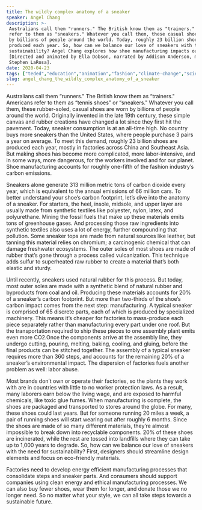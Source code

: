 ```yaml
---
title: The wildly complex anatomy of a sneaker
speaker: Angel Chang
description: >-
 Australians call them "runners." The British know them as "trainers." Americans
 refer to them as "sneakers." Whatever you call them, these casual shoes are worn
 by billions of people around the world. Today, roughly 23 billion shoes are
 produced each year. So, how can we balance our love of sneakers with the need for
 sustainability? Angel Chang explores how shoe manufacturing impacts our planet.
 [Directed and animated by Ella Dobson, narrated by Addison Anderson, music by
 Stephen LaRosa].
date: 2020-04-23
tags: ["teded","education","animation","fashion","climate-change","science","environment","manufacturing","sustainability"]
slug: angel_chang_the_wildly_complex_anatomy_of_a_sneaker
---
```


Australians call them “runners." The British know them as “trainers." Americans refer to
them as “tennis shoes” or “sneakers." Whatever you call them, these rubber-soled, casual
shoes are worn by billions of people around the world. Originally invented in the late
19th century, these simple canvas and rubber creations have changed a lot since they
first hit the pavement. Today, sneaker consumption is at an all-time high. No country buys
more sneakers than the United States, where people purchase 3 pairs a year on average.
To meet this demand, roughly 23 billion shoes are produced each year, mostly in factories
 across China and Southeast Asia. But making shoes has become more complicated, more
labor-intensive, and in some ways, more dangerous, for the workers involved and for our
planet. Shoe manufacturing accounts for roughly one-fifth of the fashion industry’s 
carbon emissions.

Sneakers alone generate 313 million metric tons of carbon dioxide every year, which is
equivalent to the annual emissions of 66 million cars. To better understand your shoe’s
carbon footprint, let’s dive into the anatomy of a sneaker. For starters, the heel, insole,
 midsole, and upper layer are usually made from synthetic textiles like polyester, nylon,
latex, and polyurethane. Mining the fossil fuels that make up these materials emits tons
of greenhouse gases. And processing those raw ingredients into synthetic textiles also
uses a lot of energy, further compounding that pollution. Some sneaker tops are made from 
natural sources like leather, but tanning this material relies on chromium; a
carcinogenic chemical that can damage freshwater ecosystems. The outer soles of most shoes
 are made of rubber that’s gone through a process called vulcanization. This technique
adds sulfur to superheated raw rubber to create a material that’s both elastic and
sturdy.

Until recently, sneakers used natural rubber for this process. But today, most outer
soles are made with a synthetic blend of natural rubber and byproducts from coal and
oil. Producing these materials accounts for 20% of a sneaker’s carbon footprint. But more
than two-thirds of the shoe’s carbon impact comes from the next step: manufacturing. A
typical sneaker is comprised of 65 discrete parts, each of which is produced by
specialized machinery. This means it’s cheaper for factories to mass-produce each piece
separately rather than manufacturing every part under one roof. But the transportation 
required to ship these pieces to one assembly plant emits even more CO2.Once the
components arrive at the assembly line, they undergo cutting, pouring, melting, baking,
cooling, and gluing, before the final products can be stitched together. The assembly of
a typical sneaker requires more than 360 steps, and accounts for the remaining 20% of a
sneaker’s environmental impact. The dispersion of factories fuels another problem as well:
labor abuse.

Most brands don’t own or operate their factories, so the plants they work with are in
countries with little to no worker protection laws. As a result, many laborers earn below
the living wage, and are exposed to harmful chemicals, like toxic glue fumes. When
manufacturing is complete, the shoes are packaged and transported to stores around the
globe. For many, these shoes could last years. But for someone running 20 miles a week, a
pair of running shoes will start wearing out after roughly 6 months. Since the shoes are
made of so many different materials, they’re almost impossible to break down into
recyclable components. 20% of these shoes are incinerated, while the rest are tossed into
landfills where they can take up to 1,000 years to degrade. So, how can we balance our
love of sneakers with the need for sustainability? First, designers should streamline 
design elements and focus on eco-friendly materials.

Factories need to develop energy efficient manufacturing processes that consolidate steps
and sneaker parts. And consumers should support companies using clean energy and ethical
manufacturing processes. We can also buy fewer shoes, wear them for longer, and donate
those we no longer need. So no matter what your style, we can all take steps towards a
sustainable future.

<!--
ad_duration=0
event="TED-Ed"
external_start_time=0
intro_duration=0
is_subtitle_required="False"
is_talk_featured="False"
language="en"
language_swap="False"
native_language="en"
number_of_related_talks=6
number_of_speakers=1
number_of_subtitled_videos=0
number_of_tags=9
number_of_talk_download_languages=15
number_of_talk_more_resources=0
number_of_talk_recommendations=0
number_of_talks_take_actions=0
post_ad_duration=0
published_timestamp="2020-04-23 15:32:21"
recording_date="2020-04-23"
speaker_is_published=0
speaker_name="Angel Chang"
talk_name="The wildly complex anatomy of a sneaker"
talks_tags=["teded","education","animation","fashion","climate-change","science","environment","manufacturing","sustainability"]
url_photo_talk="https://s3.amazonaws.com/talkstar-photos/uploads/0e26655b-59d6-4a05-914f-6bc2f8f52e0e/sneakerstextless.jpg"
url_webpage="https://www.ted.com/talks/angel_chang_the_wildly_complex_anatomy_of_a_sneaker"
video_type_name="TED-Ed Original"
-->